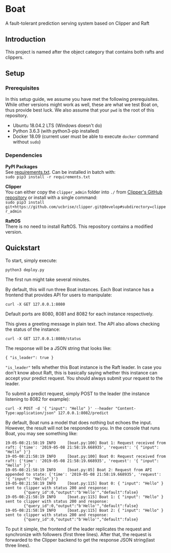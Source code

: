 # Boat
A fault-tolerant prediction serving system based on Clipper and Raft

## Introduction
This project is named after the object category that contains both rafts and clippers.

## Setup
### Prerequisites  
In this setup guide, we assume you have met the following prerequisites. While other versions might work as well, these are what we test Boat on, thus provide best luck. We also assume that your `pwd` is the root of this repository.
- Ubuntu 18.04.2 LTS (Windows doesn't do)
- Python 3.6.3 (with python3-pip installed)
- Docker 18.09 (current user must be able to execute `docker` command without `sudo`)
### Dependencies
**PyPI Packages**  
See [requirements.txt](https://github.com/jitaogithub/boat/blob/master/requirements.txt). Can be installed in batch with:  
`sudo pip3 install -r requirements.txt`

**Clipper**  
You can either copy the `clipper_admin` folder into `./` from [Clipper's GitHub repository](https://github.com/ucbrise/clipper) or install with a single command:  
`sudo pip3 install git+https://github.com/ucbrise/clipper.git@develop#subdirectory=clipper_admin`

**RaftOS**  
There is no need to install RaftOS. This repository contains a modified version.

## Quickstart
To start, simply execute:

`python3 deploy.py`

The first run might take several minutes. 

By default, this will run three Boat instances. Each Boat instance has a frontend that provides API for users to manipulate:

`curl -X GET 127.0.0.1:8080` 

Default ports are 8080, 8081 and 8082 for each instance respectively.

This gives a greeting message in plain text. The API also allows checking the status of the instance:

`curl -X GET 127.0.0.1:8080/status`

The response will be a JSON string that looks like:

`{ "is_leader": true }`

`"is_leader"` tells whether this Boat instance is the Raft leader. In case you don't know about Raft, this is basically saying whether this instance can accept your predict request. You should always submit your request to the leader.

To submit a predict request, simply POST to the leader (the instance listening to 8082 for example):

`curl -X POST -d '{ "input": "Hello" }' --header "Content-Type:application/json" 127.0.0.1:8082/predict`

By default, Boat runs a model that does nothing but echoes the input. However, the result will not be responded to you. In the console that runs Boat, you may see something like:

```
19-05-08:21:58:19 INFO     [boat.py:100] Boat 1: Request received from raft: {'time': '2019-05-08 21:58:19.668935', 'request': '{ "input": "Hello" }'}
19-05-08:21:58:19 INFO     [boat.py:100] Boat 0: Request received from raft: {'time': '2019-05-08 21:58:19.668935', 'request': '{ "input": "Hello" }'}
19-05-08:21:58:19 INFO     [boat.py:85] Boat 2: Request from API appended to state: {'time': '2019-05-08 21:58:19.668935', 'request': '{ "input": "Hello" }'}
19-05-08:21:58:19 INFO     [boat.py:115] Boat 0: { "input": "Hello" } sent to clipper with status 200 and response:
        {"query_id":0,"output":"b'Hello'","default":false}
19-05-08:21:58:19 INFO     [boat.py:115] Boat 1: { "input": "Hello" } sent to clipper with status 200 and response:
        {"query_id":0,"output":"b'Hello'","default":false}
19-05-08:21:58:19 INFO     [boat.py:115] Boat 2: { "input": "Hello" } sent to clipper with status 200 and response:
        {"query_id":0,"output":"b'Hello'","default":false}
```

To put it simple, the frontend of the leader replicates the request and synchronize with followers (first three lines). After that, the request is forwarded to the Clipper backend to get the response JSON string(last three lines).
